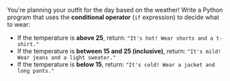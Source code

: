 You're planning your outfit for the 
day based on the weather! Write a Python program 
that uses the **conditional operator** (`if` expression) 
to decide what to wear:

- If the temperature is **above 25**, return: `"It's hot! Wear shorts and a t-shirt."`
- If the temperature is **between 15 and 25 (inclusive)**, return: `"It's mild! Wear jeans and a light sweater."`
- If the temperature is **below 15**, return: `"It's cold! Wear a jacket and long pants."`
